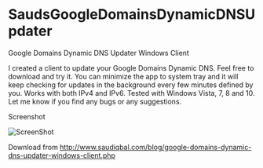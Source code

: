 # SaudsGoogleDomainsDynamicDNSUpdater
Google Domains Dynamic DNS Updater Windows Client

I created a client to update your Google Domains Dynamic DNS. Feel free to download and try it. You can minimize the app to system tray and it will keep checking for updates in the background every few minutes defined by you. Works with both IPv4 and IPv6. 
Tested with Windows Vista, 7, 8 and 10. Let me know if you find any bugs or any suggestions.

Screenshot

![ScreenShot](http://www.saudiqbal.com/images/blog/SaudsGoogleDomainsDynamicDNSUpdater.png)

Download from http://www.saudiqbal.com/blog/google-domains-dynamic-dns-updater-windows-client.php
